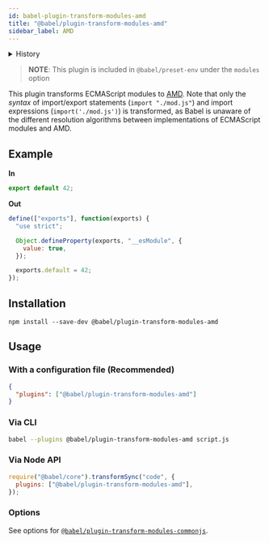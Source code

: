 ```yaml
---
id: babel-plugin-transform-modules-amd
title: "@babel/plugin-transform-modules-amd"
sidebar_label: AMD
---
```


<details>
  <summary>History</summary>

| Version | Changes |
| --- | --- |
| `v7.14.0` | Implemented the `importInterop` option |
</details>

> **NOTE**: This plugin is included in `@babel/preset-env` under the `modules` option

This plugin transforms ECMAScript modules to [AMD](https://github.com/amdjs/amdjs-api/blob/master/AMD.md). Note that only the _syntax_ of import/export statements (`import "./mod.js"`) and import expressions (`import('./mod.js')`) is transformed, as Babel is unaware of the different resolution algorithms between implementations of ECMAScript modules and AMD.

## Example

**In**

```js title="JavaScript"
export default 42;
```

**Out**

```js title="JavaScript"
define(["exports"], function(exports) {
  "use strict";

  Object.defineProperty(exports, "__esModule", {
    value: true,
  });

  exports.default = 42;
});
```

## Installation

```shell npm2yarn
npm install --save-dev @babel/plugin-transform-modules-amd
```

## Usage

### With a configuration file (Recommended)

```json title="babel.config.json"
{
  "plugins": ["@babel/plugin-transform-modules-amd"]
}
```

### Via CLI

```sh title="Shell"
babel --plugins @babel/plugin-transform-modules-amd script.js
```

### Via Node API

```js title="JavaScript"
require("@babel/core").transformSync("code", {
  plugins: ["@babel/plugin-transform-modules-amd"],
});
```

### Options

See options for [`@babel/plugin-transform-modules-commonjs`](https://babeljs.io/docs/en/babel-plugin-transform-modules-commonjs#options).
